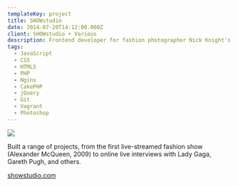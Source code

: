 ```yaml
---
templateKey: project
title: SHOWstudio
date: 2014-07-20T14:12:00.000Z
client: SHOWstudio + Various
description: Frontend developer for fashion photographer Nick Knight's online platform for fashion film, art + ecommerce from 2009 to 2014.
tags:
  - JavaScript
  - CSS
  - HTML5
  - PHP
  - Nginx
  - CakePHP
  - jQuery
  - Git
  - Vagrant
  - Photoshop
---
```


![](/img/showstudio.jpg)

Built a range of projects, from the first live-streamed fashion show (Alexander
McQueen, 2009) to online live interviews with Lady Gaga, Gareth Pugh, and
others.

[showstudio.com](http://showstudio.com)
